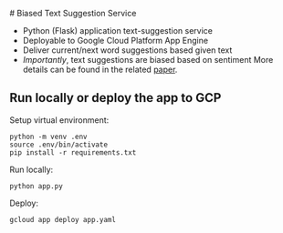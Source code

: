 # Biased Text Suggestion Service
* Python (Flask) application text-suggestion service
* Deployable to Google Cloud Platform App Engine
* Deliver current/next word suggestions based given text
* *Importantly*, text suggestions are biased based on sentiment
More details can be found in the related [paper](https://aclanthology.org/2021.hcinlp-1.17.pdf).

## Run locally or deploy the app to GCP
Setup virtual environment:
```
python -m venv .env
source .env/bin/activate
pip install -r requirements.txt
```
Run locally:
```
python app.py
```
Deploy:
```
gcloud app deploy app.yaml
```
